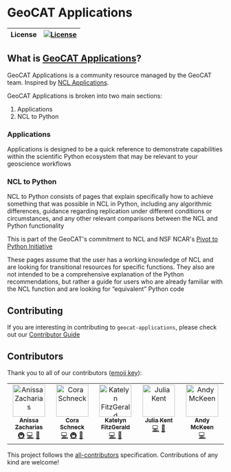 # GeoCAT Applications

| **License**    |                                                                        [![License][license-badge]][repo-link]                                                                        |
| :-----------   | :----------------------------------------------------------------------------------------------------------------------------------------------------------------------------------: |

<!-- readme_start -->

## What is [GeoCAT Applications](https://ncar.github.io/geocat-applications/)?

GeoCAT Applications is a community resource managed by the GeoCAT team. Inspired by
[NCL Applications](https://www.ncl.ucar.edu/Applications/).

GeoCAT Applications is broken into two main sections:
1. Applications
2. NCL to Python

### Applications
Applications is designed to be a quick reference to demonstrate capabilities within the scientific
Python ecosystem that may be relevant to your geoscience workflows

### NCL to Python
NCL to Python consists of pages that explain specifically how to achieve something that was possible
in NCL in Python, including any algorithmic differences, guidance regarding replication under different
conditions or circumstances, and any other relevant comparisons between the NCL and Python functionality

This is part of the GeoCAT's commitment to NCL and NSF NCAR's [Pivot to Python Initiative](https://www.ncl.ucar.edu/Document/Pivot_to_Python/)

These pages assume that the user has a working knowledge of NCL and are looking for transitional
resources for specific functions. They also are not intended to be a comprehensive explanation of
the Python recommendations, but rather a guide for users who are already familiar with the NCL
function and are looking for “equivalent” Python code

## Contributing

If you are interesting in contributing to `geocat-applications`, please check out our
[Contributor Guide](https://ncar.github.io/geocat-applications/CONTRIBUTING.html)

[license-badge]: https://img.shields.io/github/license/NCAR/geocat-applications?style=for-the-badge
[repo-link]: https://github.com/NCAR/geocat-applications

## Contributors
Thank you to all of our contributors ([emoji key](https://allcontributors.org/docs/en/emoji-key)):
<!-- ALL-CONTRIBUTORS-LIST:START - Do not remove or modify this section -->
<!-- prettier-ignore-start -->
<!-- markdownlint-disable -->
<table>
  <tbody>
    <tr>
      <td align="center" valign="top" width="14.28%"><a href="https://github.com/anissa111"><img src="https://avatars.githubusercontent.com/u/38434768?v=4?s=75" width="75px;" alt="Anissa Zacharias"/><br /><sub><b>Anissa Zacharias</b></sub></a><br /><a href="#infra-anissa111" title="Infrastructure (Hosting, Build-Tools, etc)">🚇</a> <a href="https://github.com/NCAR/geocat-applications/commits?author=anissa111" title="Code">💻</a> <a href="#ideas-anissa111" title="Ideas, Planning, & Feedback">🤔</a></td>
      <td align="center" valign="top" width="14.28%"><a href="https://cyschneck.com/"><img src="https://avatars.githubusercontent.com/u/22159116?v=4?s=75" width="75px;" alt="Cora Schneck"/><br /><sub><b>Cora Schneck</b></sub></a><br /><a href="https://github.com/NCAR/geocat-applications/commits?author=cyschneck" title="Code">💻</a> <a href="#infra-cyschneck" title="Infrastructure (Hosting, Build-Tools, etc)">🚇</a> <a href="#ideas-cyschneck" title="Ideas, Planning, & Feedback">🤔</a></td>
      <td align="center" valign="top" width="14.28%"><a href="https://github.com/kafitzgerald"><img src="https://avatars.githubusercontent.com/u/7872563?v=4?s=75" width="75px;" alt="Katelyn FitzGerald"/><br /><sub><b>Katelyn FitzGerald</b></sub></a><br /><a href="https://github.com/NCAR/geocat-applications/commits?author=kafitzgerald" title="Code">💻</a> <a href="#ideas-kafitzgerald" title="Ideas, Planning, & Feedback">🤔</a></td>
      <td align="center" valign="top" width="14.28%"><a href="https://github.com/jukent"><img src="https://avatars.githubusercontent.com/u/46687291?v=4?s=75" width="75px;" alt="Julia Kent"/><br /><sub><b>Julia Kent</b></sub></a><br /><a href="https://github.com/NCAR/geocat-applications/commits?author=jukent" title="Code">💻</a> <a href="#ideas-jukent" title="Ideas, Planning, & Feedback">🤔</a></td>
      <td align="center" valign="top" width="14.28%"><a href="https://github.com/andy-theia"><img src="https://avatars.githubusercontent.com/u/170580076?v=4?s=75" width="75px;" alt="Andy McKeen"/><br /><sub><b>Andy McKeen</b></sub></a><br /><a href="https://github.com/NCAR/geocat-applications/commits?author=andy-theia" title="Code">💻</a></td>
    </tr>
  </tbody>
</table>

<!-- markdownlint-restore -->
<!-- prettier-ignore-end -->
This project follows the [all-contributors](https://allcontributors.org) specification. Contributions of any kind are welcome!

<!-- ALL-CONTRIBUTORS-LIST:END -->
